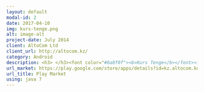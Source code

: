 ```yaml
---
layout: default
modal-id: 2
date: 2017-04-10
img: kurs-tenge.png
alt: image-alt
project-date: July 2014
client: AltoCom Ltd
client_url: http://altocom.kz/
category: Android
description: <h3> </h3><font color="#0a0f0f"><b>Kurs Tenge</b></font><font color="#334d4d"> is a simple application which shows up-to-the-minute exchange rates, historical charts and includes a rates calculator. This app was the first application which I shipped to the market. <br/> <h4>Technical description.</h4> This application was written in 1 day as part of the company's internal hackathon. It parses rss feed(in xml) provided by api , writes new rates to file and finally present them to user.<br/><br/> At the time when I was developing this app I had no idea that magical tools like reactive programming(rxJava) and retrofit with GSONs are exist(forgive me this please I was early-junior), but I remember that I tried to follow MVC pattern. So, an activity is my controller, rates are models and views are fragments.</p> To show smooth history rates diagram all calculations are done in AsynkTask(now I know that there are better ways for this). </font>
url_market: https://play.google.com/store/apps/details?id=kz.altocom.kurs_tenge
url_title: Play Market
using: java 7
---
```

